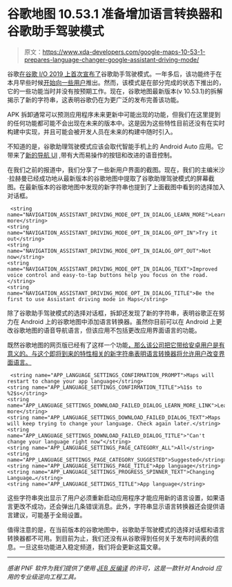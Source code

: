 # 谷歌地图 10.53.1 准备增加语言转换器和谷歌助手驾驶模式

> 原文：<https://www.xda-developers.com/google-maps-10-53-1-prepares-language-changer-google-assistant-driving-mode/>

谷歌[在谷歌 I/O 2019 上首次宣布了](https://www.xda-developers.com/google-assistant-driving-mode-waze/)谷歌助手驾驶模式。一年多后，该功能终于在本月早些时候[开始向一些用户](https://www.xda-developers.com/google-assistant-driving-mode-rolling-out/)推出。然而，该模式是在部分完成的状态下推出的，它的一些功能当时并没有按预期工作。现在，谷歌地图最新版本(v 10.53.1)的拆解揭示了新的字符串，这表明谷歌仍在为更广泛的发布完善该功能。

APK 拆卸通常可以预测应用程序未来更新中可能出现的功能，但我们在这里提到的任何功能都可能不会出现在未来的版本中。这是因为这些特性目前还没有在实时构建中实现，并且可能会被开发人员在未来的构建中随时引入。

不知道的是，谷歌助理驾驶模式应该会取代智能手机上的 Android Auto 应用。它带来了[新的导航 UI](https://www.xda-developers.com/google-maps-tests-car-mode-ui-bigger-buttons/) ,带有大而易操作的按钮和改进的语音控制。

在我们之前的报道中，我们分享了一些新用户界面的截图。现在，我们的主编米沙·拉赫曼已经成功地从最新版本的谷歌地图中提取了谷歌助理驾驶模式的屏幕截图。在最新版本的谷歌地图中发现的新字符串也提到了上面截图中看到的选择加入对话框。

```
 <string name="NAVIGATION_ASSISTANT_DRIVING_MODE_OPT_IN_DIALOG_LEARN_MORE">Learn more</string>
<string name="NAVIGATION_ASSISTANT_DRIVING_MODE_OPT_IN_DIALOG_OPT_IN">Try it out</string>
<string name="NAVIGATION_ASSISTANT_DRIVING_MODE_OPT_IN_DIALOG_OPT_OUT">Not now</string>
<string name="NAVIGATION_ASSISTANT_DRIVING_MODE_OPT_IN_DIALOG_TEXT">Improved voice control and easy-to-tap buttons help you focus on the road.</string>
<string name="NAVIGATION_ASSISTANT_DRIVING_MODE_OPT_IN_DIALOG_TITLE">Be the first to use Assistant driving mode in Maps</string> 
```

除了谷歌助手驾驶模式的选择对话框，拆卸还发现了新的字符串，表明谷歌正在努力在 Android 上的谷歌地图中添加语言转换器。虽然你目前可以在 Android 上更改谷歌地图的语音导航语言，但该应用不包括更改应用界面语言的功能。

既然谷歌地图的网页版已经有了这样一个功能[，那么该公司把它带给安卓用户是有意义的。与这个即将到来的特性相关的新字符串表明语言转换器将允许用户改变界面语言。](https://www.republicworld.com/technology-news/apps/how-to-change-the-language-in-google-maps-on-computers-and-smartphones.html)

```
 <string name="APP_LANGUAGE_SETTINGS_CONFIRMATION_PROMPT">Maps will restart to change your app language</string>
<string name="APP_LANGUAGE_SETTINGS_CONFIRMATION_TITLE">%1$s to %2$s</string>
<string name="APP_LANGUAGE_SETTINGS_DOWNLOAD_FAILED_DIALOG_LEARN_MORE_LINK">Learn more</string>
<string name="APP_LANGUAGE_SETTINGS_DOWNLOAD_FAILED_DIALOG_TEXT">Maps will keep trying to change your language. Check again later.</string>
<string name="APP_LANGUAGE_SETTINGS_DOWNLOAD_FAILED_DIALOG_TITLE">"Can't change your language right now"</string>
<string name="APP_LANGUAGE_SETTINGS_PAGE_CATEGORY_ALL">All</string>
<string name="APP_LANGUAGE_SETTINGS_PAGE_CATEGORY_SUGGESTED">Suggested</string>
<string name="APP_LANGUAGE_SETTINGS_PAGE_TITLE">App language</string>
<string name="APP_LANGUAGE_SETTINGS_PROGRESS_SPINNER_TEXT">Changing Language…</string>
<string name="APP_LANGUAGE_SETTINGS_TITLE">App language</string> 
```

这些字符串突出显示了用户必须重新启动应用程序才能应用新的语言设置，如果语言更改不成功，还会弹出几条错误消息。此外，字符串显示语言转换器还会提供语言建议，可能基于全局设置。

值得注意的是，在当前版本的谷歌地图中，谷歌助手驾驶模式的选择对话框和语言转换器都不可用。到目前为止，我们还没有从谷歌得到任何关于发布时间表的信息。一旦这些功能进入稳定频道，我们将会更新这篇文章。

* * *

*感谢 PNF 软件为我们提供了使用* *[JEB 反编译](https://www.pnfsoftware.com/?aid=xdadev)* *的许可，这是一款针对 Android 应用的专业级逆向工程工具。*